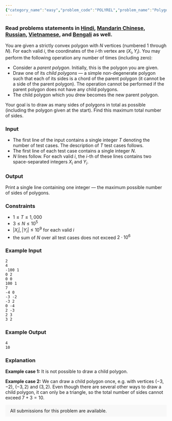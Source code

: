 ```yaml
---
{"category_name":"easy","problem_code":"POLYREL","problem_name":"Polygon Relationship","problemComponents":{"constraints":"","constraintsState":false,"subtasks":"","subtasksState":false,"inputFormat":"","inputFormatState":false,"outputFormat":"","outputFormatState":false,"sampleTestCases":{"0":{"id":1,"input":"2\r\n4\r\n-100 1\r\n0 2\r\n0 0\r\n100 1\r\n7\r\n-4 0\r\n-3 -2\r\n-3 2\r\n0 -4\r\n2 -3\r\n2 3\r\n3 2","output":"4\r\n10","explanation":"**Example case 1:** It is not possible to draw a child polygon.\r\n\r\n**Example case 2:** We can draw a child polygon once, e.g. with vertices $(-3, -2)$, $(-3, 2)$ and $(3, 2)$. Even though there are several other ways to draw a child polygon, it can only be a triangle, so the total number of sides cannot exceed $7+3 = 10$.","isDeleted":false}}},"video_editorial_url":"https://youtu.be/bQoqZqo0r-U","languages_supported":{"0":"CPP14","1":"C","2":"JAVA","3":"PYTH 3.6","4":"CPP17","5":"PYTH","6":"PYP3","7":"CS2","8":"ADA","9":"PYPY","10":"TEXT","11":"PAS fpc","12":"NODEJS","13":"RUBY","14":"PHP","15":"GO","16":"HASK","17":"TCL","18":"PERL","19":"SCALA","20":"LUA","21":"kotlin","22":"BASH","23":"JS","24":"LISP sbcl","25":"rust","26":"PAS gpc","27":"BF","28":"CLOJ","29":"R","30":"D","31":"CAML","32":"FORT","33":"ASM","34":"swift","35":"FS","36":"WSPC","37":"LISP clisp","38":"SQL","39":"SCM guile","40":"PERL6","41":"ERL","42":"CLPS","43":"ICK","44":"NICE","45":"PRLG","46":"ICON","47":"COB","48":"SCM chicken","49":"PIKE","50":"SCM qobi","51":"ST","52":"SQLQ","53":"NEM"},"max_timelimit":1.5,"source_sizelimit":50000,"problem_author":"pandey__ji","problem_tester":"","date_added":"15-08-2020","tags":{"0":"cook121","1":"easy","2":"geometry","3":"greedy","4":"pandey__ji","5":"pandey__ji","6":"psychik"},"problem_difficulty_level":"Easy","best_tag":"","editorial_url":"https://discuss.codechef.com/problems/POLYREL","time":{"view_start_date":1598208302,"submit_start_date":1598208302,"visible_start_date":1598208302,"end_date":1735669800},"is_direct_submittable":false,"problemDiscussURL":"https://discuss.codechef.com/search?q=POLYREL","is_proctored":false,"visitedContests":{},"layout":"problem"}
---
```

### Read problems statements in [Hindi](https://www.codechef.com/download/translated/COOK121/hindi/POLYREL.pdf), [Mandarin Chinese](https://www.codechef.com/download/translated/COOK121/mandarin/POLYREL.pdf), [Russian](https://www.codechef.com/download/translated/COOK121/russian/POLYREL.pdf), [Vietnamese](https://www.codechef.com/download/translated/COOK121/vietnamese/POLYREL.pdf), and [Bengali](https://www.codechef.com/download/translated/COOK121/bengali/POLYREL.pdf) as well.

You are given a strictly convex polygon with $N$ vertices (numbered $1$ through $N$). For each valid $i$, the coordinates of the $i$-th vertex are $(X_i, Y_i)$. You may perform the following operation any number of times (including zero):
- Consider a *parent polygon*. Initially, this is the polygon you are given.
- Draw one of its *child polygons* ― a simple non-degenerate polygon such that each of its sides is a chord of the parent polygon (it cannot be a side of the parent polygon). The operation cannot be performed if the parent polygon does not have any child polygons.
- The child polygon which you drew becomes the new parent polygon.

Your goal is to draw as many sides of polygons in total as possible (including the polygon given at the start). Find this maximum total number of sides.

### Input
- The first line of the input contains a single integer $T$ denoting the number of test cases. The description of $T$ test cases follows.
- The first line of each test case contains a single integer $N$.
- $N$ lines follow. For each valid $i$, the $i$-th of these lines contains two space-separated integers $X_i$ and $Y_i$.

### Output
Print a single line containing one integer ― the maximum possible number of sides of polygons.

### Constraints
- $1 \le T \le 1,000$
- $3 \le N \le 10^5$
- $|X_i|, |Y_i| \le 10^9$ for each valid $i$
- the sum of $N$ over all test cases does not exceed $2 \cdot 10^6$

### Example Input
```
2
4
-100 1
0 2
0 0
100 1
7
-4 0
-3 -2
-3 2
0 -4
2 -3
2 3
3 2
```

### Example Output
```
4
10
```

### Explanation
**Example case 1:** It is not possible to draw a child polygon.

**Example case 2:** We can draw a child polygon once, e.g. with vertices $(-3, -2)$, $(-3, 2)$ and $(3, 2)$. Even though there are several other ways to draw a child polygon, it can only be a triangle, so the total number of sides cannot exceed $7+3 = 10$.

<aside style='background: #f8f8f8;padding: 10px 15px;'><div>All submissions for this problem are available.</div></aside>